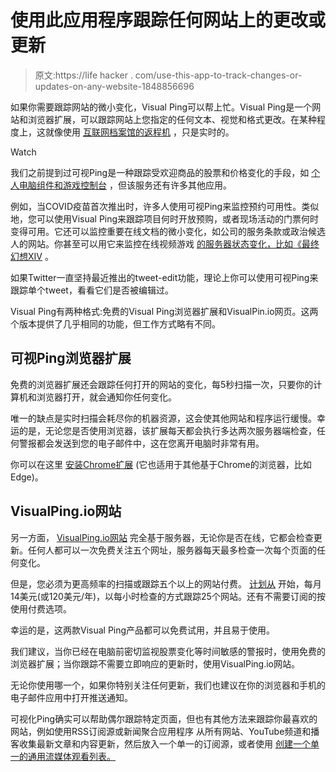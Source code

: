 # 使用此应用程序跟踪任何网站上的更改或更新

> 原文:https://life hacker . com/use-this-app-to-track-changes-or-updates-on-any-website-1848856696

如果你需要跟踪网站的微小变化，Visual Ping可以帮上忙。Visual Ping是一个网站和浏览器扩展，可以跟踪网站上您指定的任何文本、视觉和格式更改。在某种程度上，这就像使用 [互联网档案馆的返程机](https://lifehacker.com/find-lost-websites-with-wayback-machines-browser-extens-1841955779) ，只是实时的。

Watch

我们之前提到过可视Ping是一种跟踪受欢迎商品的股票和价格变化的手段，如 [个人电脑组件和游戏控制台](https://lifehacker.com/why-graphics-card-prices-are-dropping-and-how-much-the-1848830151) ，但该服务还有许多其他应用。

例如，当COVID疫苗首次推出时，许多人使用可视Ping来监控预约可用性。类似地，您可以使用Visual Ping来跟踪项目何时开放预购，或者现场活动的门票何时变得可用。它还可以监控重要在线文档的微小变化，如公司的服务条款或政治候选人的网站。你甚至可以用它来监控在线视频游戏 [的服务器状态变化，比如《最终幻想XIV](https://na.finalfantasyxiv.com/lodestone/worldstatus/) 。

如果Twitter一直坚持最近推出的tweet-edit功能，理论上你可以使用可视Ping来跟踪单个tweet，看看它们是否被编辑过。

Visual Ping有两种格式:免费的Visual Ping浏览器扩展和VisualPin.io网页。这两个版本提供了几乎相同的功能，但工作方式略有不同。

## 可视Ping浏览器扩展

免费的浏览器扩展还会跟踪任何打开的网站的变化，每5秒扫描一次，只要你的计算机和浏览器打开，就会通知你任何变化。

唯一的缺点是实时扫描会耗尽你的机器资源，这会使其他网站和程序运行缓慢。幸运的是，无论您是否使用浏览器，该扩展每天都会执行多达两次服务器端检查，任何警报都会发送到您的电子邮件中，这在您离开电脑时非常有用。

你可以在这里 [安装Chrome扩展](https://chrome.google.com/webstore/detail/visualping/fbhjaehnpccniaiedddkbdhgicmcmgng?hl=en) (它也适用于其他基于Chrome的浏览器，比如Edge)。

## VisualPing.io网站

另一方面， [VisualPing.io网站](https://visualping.io/) 完全基于服务器，无论你是否在线，它都会检查更新。任何人都可以一次免费关注五个网址，服务器每天最多检查一次每个页面的任何变化。

但是，您必须为更高频率的扫描或跟踪五个以上的网站付费。 [计划从](https://visualping.io/pricing) 开始，每月14美元(或120美元/年)，以每小时检查的方式跟踪25个网站。还有不需要订阅的按使用付费选项。

幸运的是，这两款Visual Ping产品都可以免费试用，并且易于使用。

我们建议，当你已经在电脑前密切监视股票变化等时间敏感的警报时，使用免费的浏览器扩展；当你跟踪不需要立即响应的更新时，使用VisualPing.io网站。

无论你使用哪一个，如果你特别关注任何更新，我们也建议在你的浏览器和手机的电子邮件应用中打开推送通知。

可视化Ping确实可以帮助偶尔跟踪特定页面，但也有其他方法来跟踪你最喜欢的网站，例如使用RSS订阅源或新闻聚合应用程序 从所有网站、YouTube频道和播客收集最新文章和内容更新，然后放入一个单一的订阅源，或者使用 [创建一个单一的通用流媒体观看列表。](https://lifehacker.com/how-to-create-a-universal-streaming-watchlist-with-plex-1848855290)